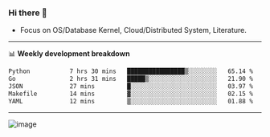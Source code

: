 ### Hi there 👋
<!-- * Daily Meditation via Leetcode/Competitive-Programming. -->
* Focus on OS/Database Kernel, Cloud/Distributed System, Literature.

-------

📊 **Weekly development breakdown**
<!--START_SECTION:waka-->

```txt
Python           7 hrs 30 mins   ████████████████▒░░░░░░░░   65.14 %
Go               2 hrs 31 mins   █████▒░░░░░░░░░░░░░░░░░░░   21.90 %
JSON             27 mins         █░░░░░░░░░░░░░░░░░░░░░░░░   03.97 %
Makefile         14 mins         ▓░░░░░░░░░░░░░░░░░░░░░░░░   02.15 %
YAML             12 mins         ▒░░░░░░░░░░░░░░░░░░░░░░░░   01.88 %
```

<!--END_SECTION:waka-->

-------

<!-- [![Leetcode Stats](https://leetcard.jacoblin.cool/hzhang413?font=Fira+Mono)](https://leetcode.com/fxrc) -->
![image](./cyberpunk-ghost-in-the-shell.gif)
<!--![image](./gis-archive.png)-->
